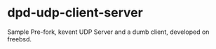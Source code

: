 # dpd-udp-client-server
Sample Pre-fork, kevent UDP Server and a dumb client, developed
on freebsd.
